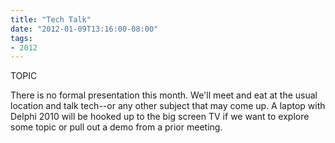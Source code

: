 ```yaml
---
title: "Tech Talk"
date: "2012-01-09T13:16:00-08:00"
tags:
- 2012
---
```


TOPIC

There is no formal presentation this month.  We'll meet and eat at the usual location and talk tech--or any other subject that may come up. A laptop with Delphi 2010 will be hooked up to the big screen TV if we want to explore some topic or pull out a demo from a prior meeting.
